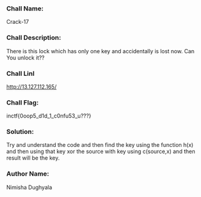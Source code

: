 ### Chall Name:
Crack-17

### Chall Description:
There is this lock which has only one key and accidentally is lost now. Can You unlock it??

### Chall Linl
http://13.127.112.165/

### Chall Flag:
inctf{0oop5_d1d_1_c0nfu53_u???}

### Solution:
Try and understand the code and then find the key using the function h(x) and then using that key xor the source with key using c(source,x) and then result will be the key.

### Author Name:
Nimisha Dughyala
